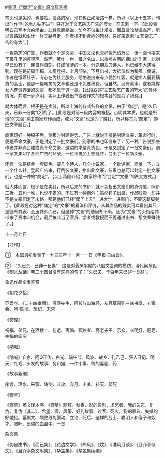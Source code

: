 #[鲁迅《“商定”文豪》原文及赏析](https://www.vrrw.net/wx/8238.html)

笔头也是尖的，也要钻。言路的窄，现在也正如活路一样，所以（以上十五字，刊出时作“别的地方钻不进”）只好对于文艺杂志广告的夸大，前去刺一下。【此段表明自己写本文的缘由。此段意思是说，如今不仅生计艰难，而且言论禁锢森严，所以言路就和生计一样无路可走，作者找不到合适的题材，只好来讽刺“文艺杂志广告的夸大”。】



一看杂志的广告，作者就个个是文豪，中国文坛也真好像光焰万丈，但一面也招来了鼻孔里的哼哼声。然而，著作一世，藏之名山，以待考古团的掘出的作家，此刻早已没有了，连自作自刻，订成薄薄的一本，分送朋友的诗人，也已经不大遇得到。现在是前周作稿，次周登报，上月剪贴，下月出书，大抵仅仅为稿费。倘说，作者是饿着肚子，专心在为社会服务，恐怕说出来有点要脸红罢。就是笑人需要稿费的高士，他那一篇嘲笑的文章也还是不免要稿费。但自然，另有薪水，或者能靠女人奁资养活的文豪，都不属于这一类。【此段叙述“文艺杂志广告的夸大”的具体情况，并进一步点明，实际上作者出书或者作文的根本目的是为了稿费。】

就大体而言，根子是在卖钱，所以上海的各式各样的文豪，由于“商定”，是“久已夫，已非一日矣”②的了。【此段是对前一段内容的概括，点明其本质，也就是所谓的“文豪”是由商家炒作而成，成为“文豪”也是为了赚钱，所以称其为“商定”，照应文章题目。】

商家印好一种稿子后，倘那时封建得势，广告上就说作者是封建文豪，革命行时，便是革命文豪，于是封定了一批文豪们。别家的书也印出来了，另一种广告说那些作者并非真封建或真革命文豪，这边的才是真货色，于是又封定了一批文豪们。别一家又集印了各种广告的论战，一位作者加上些批评，另出了一位新文豪。

还有一法是结合一套脚色，要几个诗人，几个小说家，一个批评家，商量一下，立一个什么社，登起广告来，打倒彼文豪，抬出此文豪，结果也总可以封定一批文豪们，也是一种的“商定”。【以上两段介绍了商家炒作而“封定”“文豪”的两大方式。】

就大体而言，根子是在卖钱，所以后来的书价，就不免指出文豪们的真价值，照价二折，五角一堆，也说不定的。不过有一种例外：虽然铺子出盘，作品贱卖，却并不是文豪们走了末路，那是他们已经“爬了上去”，进大学，进衙门，不要这踏脚凳了。【此段是对这种“商定”的“文豪”的看法和评价，从其作品的贱卖可以看出其只是徒有其表、金玉其外而已，但这种“文豪”的结局却不赖，因为“文豪”的头衔给其带来了资本和机会，最后依此当了官员、学者或教授而不再通过出书、写文章赚钱了。】

十一月七日





【注释】

①　本篇最初发表于一九三三年十一月十一日《申报·自由谈》。

②　“久已夫，已非一日矣”　这是对叠床架屋的八股文滥调的模仿，清代梁章钜《制义丛话》卷二十四曾引有这样的句子：“久已夫，千百年来已非一日矣”。

鲁迅作品全集鉴赏

《朝花夕拾》

范爱农、《二十四孝图》、藤野先生、阿长与山海经、从百草园到三味书屋、五猖会、狗·猫·鼠、琐记、无常

《仿徨》

祝福、弟兄、在酒楼上、伤逝、离婚、孤独者、高老夫子、示众、长明灯、肥皂、幸福的家庭

《呐喊》

《呐喊》自序、阿Q正传、白光、端午节、风波、故乡、孔乙己、狂人日记、明天、社戏、头发的故事、兔和猫、一件小事、鸭的喜剧、药

《故事新编》

序言、理水、采薇、铸剑、非攻、奔月、出关、补天、起死

《野草》

《野草》英文译本序、《野草》题辞、秋夜、影的告别、求乞者、我的失恋、复仇、复仇〔其二〕、希望、雪、风筝、好的故事、过客、死火、狗的驳诘、失掉的好地狱、墓碣文、颓败线的颤动、立论、死后、这样的战士、聪明人和傻子和奴才、腊叶、淡淡的血痕中、一觉

杂文集

《伪自由书》、《而己集》、《花边文学》、《热风》、《坟》、《准风月谈》、《且介亭杂文》、《且介亭杂文附集》、《华盖集》、《华盖集续编》

